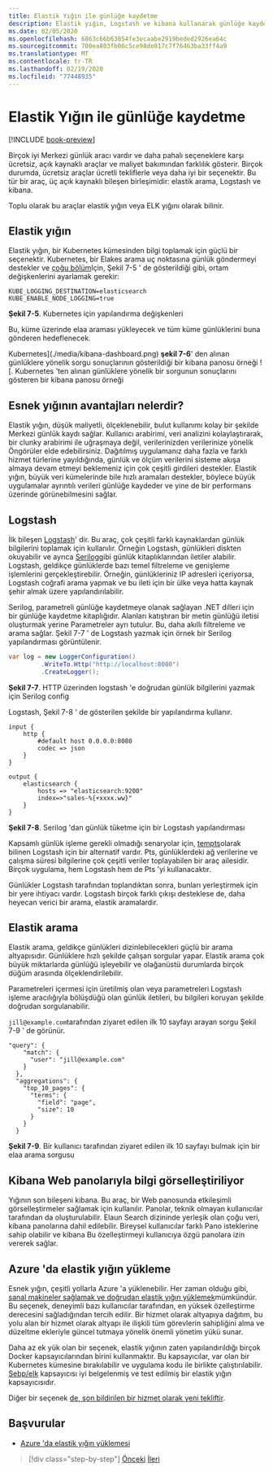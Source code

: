 ```yaml
---
title: Elastik Yığın ile günlüğe kaydetme
description: Elastik yığın, Logstash ve kibana kullanarak günlüğe kaydetme
ms.date: 02/05/2020
ms.openlocfilehash: 6863c66b63854fe3ecaabe2919beded2926ea64c
ms.sourcegitcommit: 700ea803fb06c5ce98de017c7f76463ba33ff4a9
ms.translationtype: MT
ms.contentlocale: tr-TR
ms.lasthandoff: 02/19/2020
ms.locfileid: "77448935"
---
```

# <a name="logging-with-elastic-stack"></a>Elastik Yığın ile günlüğe kaydetme

[!INCLUDE [book-preview](../../../includes/book-preview.md)]

Birçok iyi Merkezi günlük aracı vardır ve daha pahalı seçeneklere karşı ücretsiz, açık kaynaklı araçlar ve maliyet bakımından farklılık gösterir. Birçok durumda, ücretsiz araçlar ücretli tekliflerle veya daha iyi bir seçenektir. Bu tür bir araç, üç açık kaynaklı bileşen birleşimidir: elastik arama, Logstash ve kibana.

Toplu olarak bu araçlar elastik yığın veya ELK yığını olarak bilinir.

## <a name="elastic-stack"></a>Elastik yığın

Elastik yığın, bir Kubernetes kümesinden bilgi toplamak için güçlü bir seçenektir. Kubernetes, bir Elakes arama uç noktasına günlük göndermeyi destekler ve [çoğu bölüm](https://kubernetes.io/docs/tasks/debug-application-cluster/logging-elasticsearch-kibana/)Için, Şekil 7-5 ' de gösterildiği gibi, ortam değişkenlerini ayarlamak gerekir:

```kubernetes
KUBE_LOGGING_DESTINATION=elasticsearch
KUBE_ENABLE_NODE_LOGGING=true
```

**Şekil 7-5**. Kubernetes için yapılandırma değişkenleri

Bu, küme üzerinde elaa araması yükleyecek ve tüm küme günlüklerini buna gönderen hedeflenecek.

Kubernetes](./media/kibana-dashboard.png)
**şekil 7-6**' den alınan günlüklere yönelik sorgu sonuçlarının gösterildiği bir kibana panosu örneği ![. Kubernetes 'ten alınan günlüklere yönelik bir sorgunun sonuçlarını gösteren bir kibana panosu örneği

## <a name="what-are-the-advantages-of-elastic-stack"></a>Esnek yığının avantajları nelerdir?

Elastik yığın, düşük maliyetli, ölçeklenebilir, bulut kullanımı kolay bir şekilde Merkezi günlük kaydı sağlar. Kullanıcı arabirimi, veri analizini kolaylaştırarak, bir clunky arabirimi ile uğraşmaya değil, verilerinizden verilerinize yönelik Öngörüler elde edebilirsiniz. Dağıtılmış uygulamanız daha fazla ve farklı hizmet türlerine yayıldığında, günlük ve ölçüm verilerini sisteme akışa almaya devam etmeyi beklemeniz için çok çeşitli girdileri destekler. Elastik yığın, büyük veri kümelerinde bile hızlı aramaları destekler, böylece büyük uygulamalar ayrıntılı verileri günlüğe kaydeder ve yine de bir performans üzerinde görünebilmesini sağlar.

## <a name="logstash"></a>Logstash

İlk bileşen [Logstash](https://www.elastic.co/products/logstash)' dir. Bu araç, çok çeşitli farklı kaynaklardan günlük bilgilerini toplamak için kullanılır. Örneğin Logstash, günlükleri diskten okuyabilir ve ayrıca [Serilog](https://serilog.net/)gibi günlük kitaplıklarından iletiler alabilir. Logstash, geldikçe günlüklerde bazı temel filtreleme ve genişleme işlemlerini gerçekleştirebilir. Örneğin, günlükleriniz IP adresleri içeriyorsa, Logstash coğrafi arama yapmak ve bu ileti için bir ülke veya hatta kaynak şehir almak üzere yapılandırılabilir.

Serilog, parametreli günlüğe kaydetmeye olanak sağlayan .NET dilleri için bir günlüğe kaydetme kitaplığıdır. Alanları katıştıran bir metin günlüğü iletisi oluşturmak yerine Parametreler ayrı tutulur. Bu, daha akıllı filtreleme ve arama sağlar. Şekil 7-7 ' de Logstash yazmak için örnek bir Serilog yapılandırması görüntülenir.

```csharp
var log = new LoggerConfiguration()
         .WriteTo.Http("http://localhost:8080")
         .CreateLogger();
```

**Şekil 7-7**. HTTP üzerinden logstash 'e doğrudan günlük bilgilerini yazmak için Serilog config

Logstash, Şekil 7-8 ' de gösterilen şekilde bir yapılandırma kullanır.

```
input {
    http {
        #default host 0.0.0.0:8080
        codec => json
    }
}

output {
    elasticsearch {
        hosts => "elasticsearch:9200"
        index=>"sales-%{+xxxx.ww}"
    }
}
```

**Şekil 7-8**. Serilog 'dan günlük tüketme için bir Logstash yapılandırması

Kapsamlı günlük işleme gerekli olmadığı senaryolar için, [tempts](https://www.elastic.co/products/beats)olarak bilinen Logstash için bir alternatif vardır. Pts, günlüklerdeki ağ verilerine ve çalışma süresi bilgilerine çok çeşitli veriler toplayabilen bir araç ailesidir. Birçok uygulama, hem Logstash hem de Pts 'yi kullanacaktır.

Günlükler Logstash tarafından toplandıktan sonra, bunları yerleştirmek için bir yere ihtiyacı vardır. Logstash birçok farklı çıkışı desteklese de, daha heyecan verici bir arama, elastik aramalardır.

## <a name="elastic-search"></a>Elastik arama

Elastik arama, geldikçe günlükleri dizinlebilecekleri güçlü bir arama altyapısıdır. Günlüklere hızlı şekilde çalışan sorgular yapar. Elastik arama çok büyük miktarlarda günlüğü işleyebilir ve olağanüstü durumlarda birçok düğüm arasında ölçeklendirilebilir.

Parametreleri içermesi için üretilmiş olan veya parametreleri Logstash işleme aracılığıyla bölüşdüğü olan günlük iletileri, bu bilgileri koruyan şekilde doğrudan sorgulanabilir.

`jill@example.com`tarafından ziyaret edilen ilk 10 sayfayı arayan sorgu Şekil 7-9 ' de görünür.

```
"query": {
    "match": {
      "user": "jill@example.com"
    }
  },
  "aggregations": {
    "top_10_pages": {
      "terms": {
        "field": "page",
        "size": 10
      }
    }
  }
```

**Şekil 7-9**. Bir kullanıcı tarafından ziyaret edilen ilk 10 sayfayı bulmak için bir elaa arama sorgusu

## <a name="visualizing-information-with-kibana-web-dashboards"></a>Kibana Web panolarıyla bilgi görselleştiriliyor

Yığının son bileşeni kibana. Bu araç, bir Web panosunda etkileşimli görselleştirmeler sağlamak için kullanılır. Panolar, teknik olmayan kullanıcılar tarafından da oluşturulabilir. Elaun Search dizininde yerleşik olan çoğu veri, kibana panolarına dahil edilebilir. Bireysel kullanıcılar farklı Pano isteklerine sahip olabilir ve kibana Bu özelleştirmeyi kullanıcıya özgü panolara izin vererek sağlar.

## <a name="installing-elastic-stack-on-azure"></a>Azure 'da elastik yığın yükleme

Esnek yığın, çeşitli yollarla Azure 'a yüklenebilir. Her zaman olduğu gibi, [sanal makineler sağlamak ve doğrudan elastik yığın yüklemek](https://docs.microsoft.com/azure/virtual-machines/linux/tutorial-elasticsearch)mümkündür. Bu seçenek, deneyimli bazı kullanıcılar tarafından, en yüksek özelleştirme derecesini sağladığından tercih edilir. Bir hizmet olarak altyapıya dağıtım, bu yolu alan bir hizmet olarak altyapı ile ilişkili tüm görevlerin sahipliğini alma ve düzeltme ekleriyle güncel tutmaya yönelik önemli yönetim yükü sunar.

Daha az ek yük olan bir seçenek, elastik yığının zaten yapılandırıldığı birçok Docker kapsayıcılarından birini kullanmaktır. Bu kapsayıcılar, var olan bir Kubernetes kümesine bırakılabilir ve uygulama kodu ile birlikte çalıştırılabilir. [Sebp/elk](https://elk-docker.readthedocs.io/) kapsayıcısı iyi belgelenmiş ve test edilmiş bir elastik yığın kapsayıcısıdır.

Diğer bir seçenek [de, son bildirilen bir hizmet olarak yeni tekliftir](https://devops.com/logz-io-unveils-azure-open-source-elk-monitoring-solution/).

## <a name="references"></a>Başvurular

- [Azure 'da elastik yığın yüklemesi](https://docs.microsoft.com/azure/virtual-machines/linux/tutorial-elasticsearch)

>[!div class="step-by-step"]
>[Önceki](observability-patterns.md)
>[İleri](monitoring-azure-kubernetes.md)
